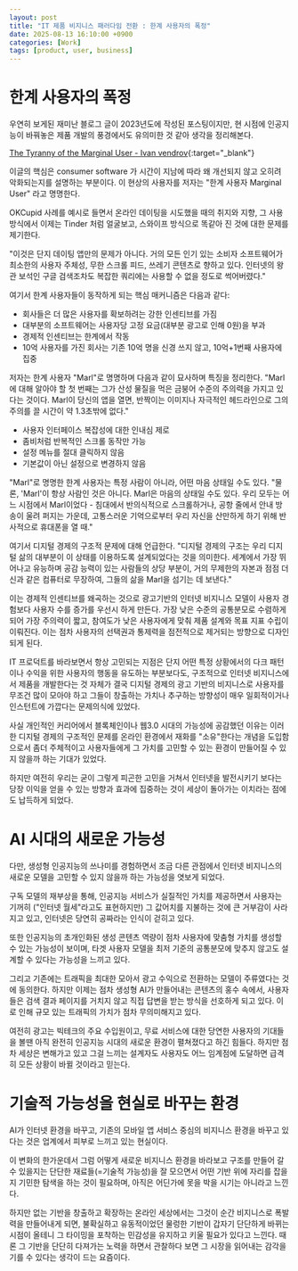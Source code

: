 ```yaml
---
layout: post
title: "IT 제품 비지니스 패러다임 전환 : 한계 사용자의 폭정"
date: 2025-08-13 16:10:00 +0900
categories: [Work]
tags: [product, user, business]
---
```


# 한계 사용자의 폭정
우연히 보게된 재미난 블로그 글이 2023년도에 작성된 포스팅이지만, 현 시점에 인공지능이 바꿔놓은 제품 개발의 풍경에서도 유의미한 것 같아 생각을 정리해본다.

[The Tyranny of the Marginal User - Ivan vendrov](https://open.substack.com/pub/nothinghuman/p/the-tyranny-of-the-marginal-user?utm_campaign=post&utm_medium=web){:target="_blank"}

이글의 핵심은 consumer software 가 시간이 지남에 따라 왜 개선되지 않고 오히려 악화되는지를 설명하는 부분이다. 이 현상의 사용자를 저자는 "한계 사용자 Marginal User" 라고 명명한다.

OKCupid 사례를 예시로 들면서 온라인 데이팅을 시도했을 때의 취지와 지향, 그 사용방식에서 이제는 Tinder 처럼 얼굴보고, 스와이프 방식으로 똑같아 진 것에 대한 문제를 제기한다.

"이것은 단지 데이팅 앱만의 문제가 아니다. 거의 모든 인기 있는 소비자 소프트웨어가 최소한의 사용자 주체성, 무한 스크롤 피드, 쓰레기 콘텐츠로 향하고 있다. 인터넷의 왕관 보석인 구글 검색조차도 복잡한 쿼리에는 사용할 수 없을 정도로 썩어버렸다."

여기서 한계 사용자들이 동작하게 되는 핵심 매커니즘은 다음과 같다:
- 회사들은 더 많은 사용자를 확보하려는 강한 인센티브를 가짐
- 대부분의 소프트웨어는 사용자당 고정 요금(대부분 광고로 인해 0원)을 부과
- 경제적 인센티브는 한계에서 작동
- 10억 사용자를 가진 회사는 기존 10억 명을 신경 쓰지 않고, 10억+1번째 사용자에 집중

저자는 한계 사용자 "Marl"로 명명하며 다음과 같이 묘사하며 특징을 정리한다.
"Marl에 대해 알아야 할 첫 번째는 그가 산성 물질을 먹은 금붕어 수준의 주의력을 가지고 있다는 것이다. Marl이 당신의 앱을 열면, 반짝이는 이미지나 자극적인 헤드라인으로 그의 주의를 끌 시간이 약 1.3초밖에 없다."
- 사용자 인터페이스 복잡성에 대한 인내심 제로
- 좀비처럼 반복적인 스크롤 동작만 가능
- 설정 메뉴를 절대 클릭하지 않음
- 기본값이 아닌 설정으로 변경하지 않음

"Marl"로 명명한 한계 사용자는 특정 사람이 아니라, 어떤 마음 상태일 수도 있다.
"물론, 'Marl'이 항상 사람인 것은 아니다. Marl은 마음의 상태일 수도 있다. 우리 모두는 어느 시점에서 Marl이었다 - 침대에서 반의식적으로 스크롤하거나, 공항 줄에서 안내 방송이 울려 퍼지는 가운데, 고통스러운 기억으로부터 우리 자신을 산만하게 하기 위해 반사적으로 휴대폰을 열 때."

여기서 디지털 경제의 구조적 문제에 대해 언급한다.
"디지털 경제의 구조는 우리 디지털 삶의 대부분이 이 상태를 이용하도록 설계되었다는 것을 의미한다. 세계에서 가장 뛰어나고 유능하며 공감 능력이 있는 사람들의 상당 부분이, 거의 무제한의 자본과 점점 더 신과 같은 컴퓨터로 무장하여, 그들의 삶을 Marl을 섬기는 데 보낸다."

이는 경제적 인센티브를 왜곡하는 것으로 광고기반의 인터넷 비지니스 모델이 사용자 경험보다 사용자 수를 증가를 우선시 하게 만든다. 가장 낮은 수준의 공통분모로 수렴하게 되어 가장 주의력이 짧고, 참여도가 낮은 사용자에게 맞춰 제품 설계와 목표 지표 수립이 이뤄진다. 이는 점차 사용자의 선택권과 통제력을 점전적으로 제거되는 방향으로 디자인 되게 된다.

IT 프로덕트를 바라보면서 항상 고민되는 지점은 단지 어떤 특정 상황에서의 다크 패턴이나 수익을 위한 사용자의 행동을 유도하는 부분보다도, 구조적으로 인터넷 비지니스에서 제품을 개발한다는 것 자체가 결국 디지털 경제의 광고 기반의 비지니스로 사용자를 무조건 많이 모아야 하고 그들이 창출하는 가치나 추구하는 방향성이 매우 일회적이거나 인스턴트에 가깝다는 문제의식에 있었다.

사실 개인적인 커리어에서 블록체인이나 웹3.0 시대의 가능성에 공감했던 이유는 이러한 디지털 경제의 구조적인 문제를 온라인 환경에서 재화를 "소유"한다는 개념을 도입함으로서 좀더 주체적이고 사용자들에게 그 가치를 고민할 수 있는 환경이 만들어질 수 있지 않을까 하는 기대가 있었다.

하지만 여전히 우리는 굳이 그렇게 피곤한 고민을 거쳐서 인터넷을 발전시키기 보다는 당장 이익을 얻을 수 있는 방향과 효과에 집중하는 것이 세상이 돌아가는 이치라는 점에도 납득하게 되었다.

# AI 시대의 새로운 가능성
다만, 생성형 인공지능의 쓰나미를 경험하면서 조금 다른 관점에서 인터넷 비지니스의 새로운 모델을 고민할 수 있지 않을까 하는 가능성을 엿보게 되었다.

구독 모델의 재부상을 통해, 인공지능 서비스가 실질적인 가치를 제공하면서 사용자는 기꺼히 ("인터넷 월세"라고도 표현하지만) 그 값어치를 지불하는 것에 큰 거부감이 사라지고 있고, 인터넷은 당연히 공짜라는 인식이 걷히고 있다.

또한 인공지능의 초개인화된 생성 콘텐츠 역량이 점차 사용자에 맞춤형 가치를 생성할 수 있는 가능성이 보이며, 타겟 사용자 모델을 최저 기준의 공통분모에 맞추지 않고도 설계할 수 있다는 가능성을 느끼고 있다.

그리고 기존에는 트래픽을 최대한 모아서 광고 수익으로 전환하는 모델이 주류였다는 것에 동의한다. 하지만 이제는 점차 생성형 AI가 만들어내는 콘텐츠의 홍수 속에서, 사용자들은 검색 결과 페이지를 거치지 않고 직접 답변을 받는 방식을 선호하게 되고 있다. 이로 인해 규모 있는 트래픽의 가치가 점차 무의미해지고 있다.

여전히 광고는 빅테크의 주요 수입원이고, 무료 서비스에 대한 당연한 사용자의 기대들을 볼땐 아직 완전히 인공지능 시대의 새로운 환경이 펼쳐졌다고 하긴 힘들다. 하지만 점차 세상은 변해가고 있고 그걸 느끼는 설계자도 사용자도 어느 임계점에 도달하면 급격히 모든 상황이 바뀔 것이라고 믿는다.

# 기술적 가능성을 현실로 바꾸는 환경
AI가 인터넷 환경을 바꾸고, 기존의 모바일 앱 서비스 중심의 비지니스 환경을 바꾸고 있다는 것은 업계에서 피부로 느끼고 있는 현실이다.

이 변화의 한가운데서 그럼 어떻게 새로운 비지니스 환경을 바라보고 구조를 만들어 갈 수 있을지는 단단한 재료들(=기술적 가능성)을 잘 모으면서 어떤 기반 위에 자리를 잡을지 기민한 탐색을 하는 것이 필요하며, 아직은 어딘가에 못을 박을 시기는 아니라고 느낀다.

하지만 없는 기반을 창출하고 확장하는 온라인 세상에서는 그것이 순간 비지니스로 폭발력을 만들어내게 되면, 불확실하고 유동적이었던 물렁한 기반이 갑자기 단단하게 바뀌는 시점이 올테니 그 타이밍을 포착하는 민감성을 유지하고 키울 필요가 있다고 느낀다. 때론 그 기반을 단단히 다져가는 노력을 하면서 관찰하다 보면 그 시장을 읽어내는 감각을 기를 수 있다는 생각이 드는 요즘이다.

